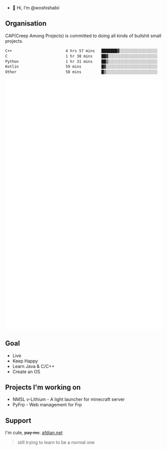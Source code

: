 - 👋 Hi, I’m @woshishabii

## Organisation

CAP(Creep Among Projects) is committed to doing all kinds of bullshit small projects.

<!--START_SECTION:waka-->

```txt
C++                        4 hrs 57 mins   ███████▓░░░░░░░░░░░░░░░░░   30.50 %
C                          1 hr 38 mins    ██▓░░░░░░░░░░░░░░░░░░░░░░   10.10 %
Python                     1 hr 31 mins    ██▒░░░░░░░░░░░░░░░░░░░░░░   09.38 %
Kotlin                     59 mins         █▓░░░░░░░░░░░░░░░░░░░░░░░   06.08 %
Other                      58 mins         █▒░░░░░░░░░░░░░░░░░░░░░░░   05.99 %
```

<!--END_SECTION:waka-->

![card](https://github.com/woshishabii/netease-cloud-music-card/blob/main/card.svg)

## Goal
- Live
- Keep Happy
- Learn Java & C/C++
- Create an OS

## Projects I'm working on

- NMSL v-Lithium - A light launcher for minecraft server
- PyFrp - Web management for Frp


## Support
I'm cute, ~~pay me~~.
[afdian.net](https://afdian.net/a/woshishabi)

> still trying to learn to be a normal one

<!---
woshishabii/woshishabii is a ✨ special ✨ repository because its `README.md` (this file) appears on your GitHub profile.
You can click the Preview link to take a look at your changes.
--->
